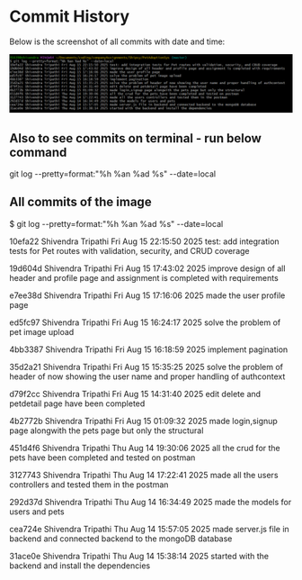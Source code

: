 # Commit History

Below is the screenshot of all commits with date and time:

![Commit history screenshot](./assets/commits-screenshot.png.png)

## Also to see commits on terminal - run below command

git log --pretty=format:"%h %an %ad %s" --date=local

## All commits of the image

$ git log --pretty=format:"%h %an %ad %s" --date=local

10efa22 Shivendra Tripathi Fri Aug 15 22:15:50 2025 test: add integration tests for Pet routes with validation, security, and CRUD coverage

19d604d Shivendra Tripathi Fri Aug 15 17:43:02 2025 improve design of all header and profile page and assignment is completed with requirements

e7ee38d Shivendra Tripathi Fri Aug 15 17:16:06 2025 made the user profile page

ed5fc97 Shivendra Tripathi Fri Aug 15 16:24:17 2025 solve the problem of pet image upload

4bb3387 Shivendra Tripathi Fri Aug 15 16:18:59 2025 implement pagination

35d2a21 Shivendra Tripathi Fri Aug 15 15:35:25 2025 solve the problem of header of now showing the user name and proper handling of authcontext

d79f2cc Shivendra Tripathi Fri Aug 15 14:31:40 2025 edit delete and petdetail page have been completed

4b2772b Shivendra Tripathi Fri Aug 15 01:09:32 2025 made login,signup page alongwith the pets page but only the structural

451d4f6 Shivendra Tripathi Thu Aug 14 19:30:06 2025 all the crud for the pets have been completed and tested on postman

3127743 Shivendra Tripathi Thu Aug 14 17:22:41 2025 made all the users controllers and tested them in the postman

292d37d Shivendra Tripathi Thu Aug 14 16:34:49 2025 made the models for users and pets

cea724e Shivendra Tripathi Thu Aug 14 15:57:05 2025 made server.js file in backend and connected backend to the mongoDB database

31ace0e Shivendra Tripathi Thu Aug 14 15:38:14 2025 started with the backend and install the dependencies

